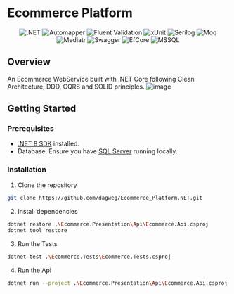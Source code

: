 # Ecommerce Platform

<div align="center">
<img src="https://img.shields.io/badge/ASP.NET-blue?style=for-the-badge&logo=dotnet&logoColor=white" alt=".NET">
<img src="https://img.shields.io/badge/Automapper-orange?style=for-the-badge&logo=automapper&logoColor=white" alt="Automapper">
<img src="https://img.shields.io/badge/Fluent%20Validation-purple?style=for-the-badge&logo=fluent&logoColor=white" alt="Fluent Validation">
<img src="https://img.shields.io/badge/xUnit-lightblue?style=for-the-badge&logo=xunit&logoColor=white" alt="xUnit">
<img src="https://img.shields.io/badge/Serilog-pink?style=for-the-badge&logo=serilog&logoColor=white" alt="Serilog">
<img src="https://img.shields.io/badge/Moq-green?style=for-the-badge&logo=moq&logoColor=white" alt="Moq">
<img src="https://img.shields.io/badge/MediatR-red?style=for-the-badge&logo=Mediatr&logoColor=white" alt="Mediatr">
<img src="https://img.shields.io/badge/OpenAPI%20Swagger-green?style=for-the-badge&logo=swagger&logoColor=white" alt="Swagger">
<img src="https://img.shields.io/badge/Entity%20Framework%20Core-darkblue?style=for-the-badge&logo=entity-framework-core&logoColor=white" alt="EfCore">
<img src="https://img.shields.io/badge/Microsoft%20SQL%20Server-brown?style=for-the-badge&logo=microsoft-sql-server&logoColor=white" alt="MSSQL">
</div>

## Overview

An Ecommerce WebService built with .NET Core following Clean Architecture, DDD, CQRS and SOLID principles.
![image](https://github.com/user-attachments/assets/4df82ff1-acc2-4c54-9da4-eef30079d942)


## Getting Started

### Prerequisites

- [.NET 8 SDK](https://dotnet.microsoft.com/download/dotnet) installed.
- Database: Ensure you have [SQL Server](https://www.microsoft.com/en-us/sql-server/sql-server-downloads) running locally.

### Installation

1. Clone the repository

```bash
git clone https://github.com/dagweg/Ecommerce_Platform.NET.git
```

2. Install dependencies

```bash
dotnet restore .\Ecommerce.Presentation\Api\Ecommerce.Api.csproj
dotnet tool restore
```

3. Run the Tests

```bash
dotnet test .\Ecommerce.Tests\Ecommerce.Tests.csproj
```

4. Run the Api

```bash
dotnet run --project .\Ecommerce.Presentation\Api\Ecommerce.Api.csproj
```
